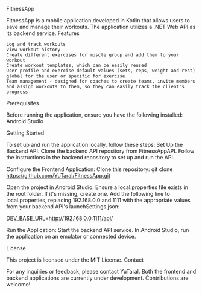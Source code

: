 FitnessApp

FitnessApp is a mobile application developed in Kotlin that allows users to save and manage their workouts. The application utilizes a .NET Web API as its backend service.
Features

    Log and track workouts
    View workout history
    Create different exercises for muscle group and add them to your workout
    Create workout templates, which can be easily reused
    User profile and exercise default values (sets, reps, weight and rest) global for the user or specific for exercise
    Team management - designed for coaches to create teams, invite members and assign workouts to them, so they can easily track the client's progress
   
Prerequisites

Before running the application, ensure you have the following installed: Android Studio

Getting Started

To set up and run the application locally, follow these steps:
Set Up the Backend API:
    Clone the backend API repository from FitnessAppAPI.
    Follow the instructions in the backend repository to set up and run the API.

Configure the Frontend Application:
    Clone this repository: git clone https://github.com/YuTaral/FitnessApp.git

Open the project in Android Studio.
Ensure a local.properties file exists in the root folder. If it's missing, create one.
Add the following line to local.properties, replacing 192.168.0.0 and 1111 with the appropriate values from your backend API's launchSettings.json:

DEV_BASE_URL=http://192.168.0.0:1111/api/

Run the Application:
Start the backend API service.
In Android Studio, run the application on an emulator or connected device.

License

This project is licensed under the MIT License.
Contact

For any inquiries or feedback, please contact YuTaral. Both the frontend and backend applications are currently under development. Contributions are welcome!
